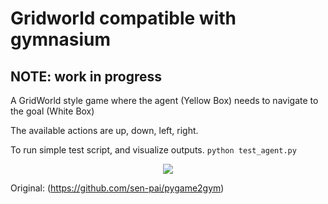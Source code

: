 # Gridworld compatible with gymnasium

## NOTE: work in progress 

A GridWorld style game where the agent (Yellow Box) needs to navigate to the goal (White Box)

The available actions are up, down, left, right.

To run simple test script, and visualize outputs.
`python test_agent.py`

<p align="center">
<img src="random_agent.gif">
</p>

Original: (https://github.com/sen-pai/pygame2gym)
